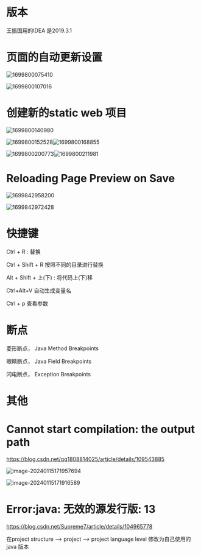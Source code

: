 

# 版本

王振国用的IDEA 是2019.3.1





# 页面的自动更新设置

![1699800075410](image/idea/1699800075410.png)

![1699800107016](image/idea/1699800107016.png)

# 创建新的static web 项目

![1699800140980](image/idea/1699800140980.png)

![1699800152528](image/idea/1699800152528.png)![1699800168855](image/idea/1699800168855.png)

![1699800200773](image/idea/1699800200773.png)![1699800211981](image/idea/1699800211981.png)

# Reloading Page Preview on Save

![1699842958200](image/idea/1699842958200.png)

![1699842972428](image/idea/1699842972428.png)

# 快捷键

Ctrl + R : 替换  

Ctrl + Shift + R 按照不同的目录进行替换



Alt + Shift + 上(下) : 将代码上(下)移   

Ctrl+Alt+V 自动生成变量名



Ctrl + p 查看参数



# 断点

菱形断点， Java Method Breakpoints 

眼睛断点， Java Field Breakpoints 

闪电断点， Exception Breakpoints



# 其他





# Cannot start compilation: the output path

https://blog.csdn.net/qq1808814025/article/details/109543885

![image-20240115171957694](image/idea/image-20240115171957694.png)



![image-20240115171916589](image/idea/image-20240115171916589.png)







# Error:java: 无效的源发行版: 13

https://blog.csdn.net/Supreme7/article/details/104965778

在project structure --> project --> project language level 修改为自己使用的java 版本



